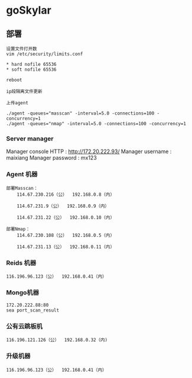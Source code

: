 # goSkylar

## 部署

    设置文件打开数
    vim /etc/security/limits.conf

    * hard nofile 65536
    * soft nofile 65536

    reboot

    ip段隔离文件更新

    上传agent

    ./agent -queues="masscan" -interval=5.0 -connections=100 -concurrency=1
    ./agent -queues="nmap" -interval=5.0 -connections=100 -concurrency=1


### Server manager

Manager console HTTP : http://172.20.222.93/
Manager username : maixiang
Manager password : mx123


### Agent 机器

    部署Masscan：
        114.67.230.216（公）  192.168.0.8（内）

        114.67.231.9（公）  192.168.0.9（内）

        114.67.231.22（公）  192.168.0.10（内）

    部署Nmap：
        114.67.230.108（公）  192.168.0.5（内）

        114.67.231.13（公）  192.168.0.11（内）

### Reids 机器

    116.196.96.123（公）  192.168.0.41（内）

### Mongo机器

    172.20.222.88:80
    sea ﻿port_scan_result

### 公有云跳板机

    116.196.121.126（公）  192.168.0.32（内)

### 升级机器

    116.196.96.123（公）  192.168.0.41（内）

